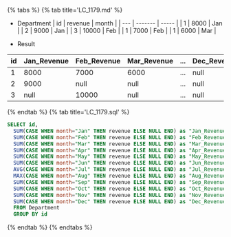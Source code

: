 {% tabs %}
{% tab title='LC_1179.md' %}

* Department
| id  | revenue | month |
| --- | ------- | ----- |
| 1   | 8000    | Jan   |
| 2   | 9000    | Jan   |
| 3   | 10000   | Feb   |
| 1   | 7000    | Feb   |
| 1   | 6000    | Mar   |

* Result

| id  | Jan_Revenue | Feb_Revenue | Mar_Revenue | ... | Dec_Revenue |
| --- | ----------- | ----------- | ----------- | --- | ----------- |
| 1   | 8000        | 7000        | 6000        | ... | null        |
| 2   | 9000        | null        | null        | ... | null        |
| 3   | null        | 10000       | null        | ... | null        |

{% endtab %}
{% tab title='LC_1179.sql' %}

```sql
SELECT id,
  SUM(CASE WHEN month="Jan" THEN revenue ELSE NULL END) as "Jan_Revenue",
  SUM(CASE WHEN month="Feb" THEN revenue ELSE NULL END) as "Feb_Revenue",
  SUM(CASE WHEN month="Mar" THEN revenue ELSE NULL END) as "Mar_Revenue",
  SUM(CASE WHEN month="Apr" THEN revenue ELSE NULL END) as "Apr_Revenue",
  SUM(CASE WHEN month="May" THEN revenue ELSE NULL END) as "May_Revenue",
  SUM(CASE WHEN month="Jun" THEN revenue ELSE NULL END) as "Jun_Revenue",
  AVG(CASE WHEN month="Jul" THEN revenue ELSE NULL END) as "Jul_Revenue",
  MAX(CASE WHEN month="Aug" THEN revenue ELSE NULL END) as "Aug_Revenue",
  SUM(CASE WHEN month="Sep" THEN revenue ELSE NULL END) as "Sep_Revenue",
  SUM(CASE WHEN month="Oct" THEN revenue ELSE NULL END) as "Oct_Revenue",
  SUM(CASE WHEN month="Nov" THEN revenue ELSE NULL END) as "Nov_Revenue",
  SUM(CASE WHEN month="Dec" THEN revenue ELSE NULL END) as "Dec_Revenue"
  FROM Department
  GROUP BY id
```

{% endtab %}
{% endtabs %}